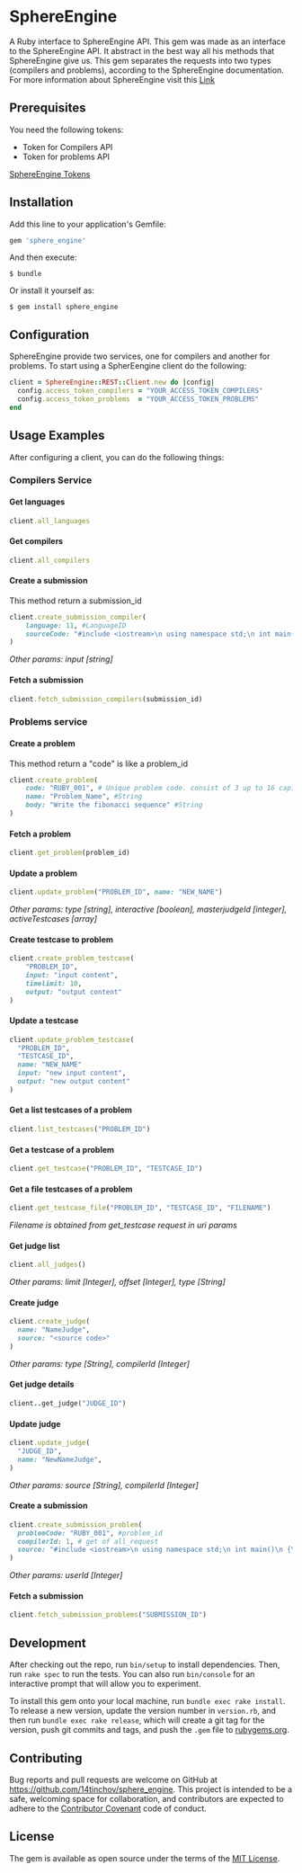 # SphereEngine

A Ruby interface to SphereEngine API. This gem was made as an interface to the SphereEngine API. It abstract in the best way all his methods that SphereEngine give us. This gem separates the requests into two types (compilers and problems), according to the SphereEngine documentation. For more information about SphereEngine visit this [Link](http://sphere-engine.com)

## Prerequisites

You need the following tokens:

* Token for Compilers API
* Token for problems API

[SphereEngine Tokens](http://sphere-engine.com/tokens)

## Installation

Add this line to your application's Gemfile:

```ruby
gem 'sphere_engine'
```

And then execute:

    $ bundle

Or install it yourself as:

    $ gem install sphere_engine

## Configuration

SphereEngine provide two services, one for compilers and another for problems. To start using a SpherEengine client do the following:

```ruby
client = SphereEngine::REST::Client.new do |config|
  config.access_token_compilers = "YOUR_ACCESS_TOKEN_COMPILERS"
  config.access_token_problems  = "YOUR_ACCESS_TOKEN_PROBLEMS"
end
```

## Usage Examples
After configuring a client, you can do the following things:

### Compilers Service

#### Get languages
```ruby
client.all_languages
```

#### Get compilers
```ruby
client.all_compilers
```

#### Create a submission

This method return a submission_id
```ruby
client.create_submission_compiler(
    language: 11, #LanguageID
    sourceCode: "#include <iostream>\n using namespace std;\n int main()\n {\n cout << \"Hello World\" << endl;\n return 0;\n }" #Code example
)
```

*Other params: input [string]*

#### Fetch a submission
```ruby
client.fetch_submission_compilers(submission_id)
```

### Problems service

#### Create a problem

This method return a "code" is like a problem_id
```ruby
client.create_problem(
    code: "RUBY_001", # Unique problem code. consist of 3 up to 16 capital letters. numbers and underscore
    name: "Problem_Name", #String
    body: "Write the fibonacci sequence" #String
)
```

#### Fetch a problem
```ruby
client.get_problem(problem_id)
```

#### Update a problem

```ruby
client.update_problem("PROBLEM_ID", name: "NEW_NAME")
```

*Other params: type [string], interactive [boolean], masterjudgeId [integer], activeTestcases [array]*

#### Create testcase to problem

```ruby
client.create_problem_testcase(
    "PROBLEM_ID",
    input: "input content",
    timelimit: 10,
    output: "output content"
)
```

#### Update a testcase

```ruby
client.update_problem_testcase(
  "PROBLEM_ID",
  "TESTCASE_ID",
  name: "NEW_NAME"
  input: "new input content",
  output: "new output content"
)
```

#### Get a list testcases of a problem

```ruby
client.list_testcases("PROBLEM_ID")
```

#### Get a testcase of a problem

```ruby
client.get_testcase("PROBLEM_ID", "TESTCASE_ID")
```

#### Get a file testcases of a problem
```ruby
client.get_testcase_file("PROBLEM_ID", "TESTCASE_ID", "FILENAME")
```

*Filename is obtained from get_testcase request in uri params*

#### Get judge list

```ruby
client.all_judges()
```

*Other params: limit [Integer], offset [Integer], type [String]*

#### Create judge

```ruby
client.create_judge(
  name: "NameJudge",
  source: "<source code>"
)
```

*Other params: type [String], compilerId [Integer]*

#### Get judge details

```ruby
client..get_judge("JUDGE_ID")
```

#### Update judge

```ruby
client.update_judge(
  "JUDGE_ID",
  name: "NewNameJudge",
)
```

*Other params: source [String], compilerId [Integer]*

#### Create a submission

```ruby
client.create_submission_problem(
  problemCode: "RUBY_001", #problem_id
  compilerId: 1, # get of all_request
  source: "#include <iostream>\n using namespace std;\n int main()\n {\n cout << \"Hello World\" << endl;\n return 0;\n }" #Example
)
```

*Other params: userId [Integer]*

#### Fetch a submission

```ruby
client.fetch_submission_problems("SUBMISSION_ID")
```

## Development

After checking out the repo, run `bin/setup` to install dependencies. Then, run `rake spec` to run the tests. You can also run `bin/console` for an interactive prompt that will allow you to experiment.

To install this gem onto your local machine, run `bundle exec rake install`. To release a new version, update the version number in `version.rb`, and then run `bundle exec rake release`, which will create a git tag for the version, push git commits and tags, and push the `.gem` file to [rubygems.org](https://rubygems.org).

## Contributing

Bug reports and pull requests are welcome on GitHub at https://github.com/14tinchov/sphere_engine. This project is intended to be a safe, welcoming space for collaboration, and contributors are expected to adhere to the [Contributor Covenant](http://contributor-covenant.org) code of conduct.

## License

The gem is available as open source under the terms of the [MIT License](http://opensource.org/licenses/MIT).

    